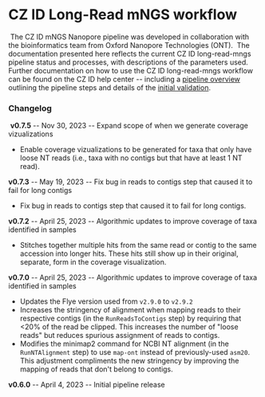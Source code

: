 # CZ ID Long-Read mNGS workflow
​
The CZ ID mNGS Nanopore pipeline was developed in collaboration with the bioinformatics team from Oxford Nanopore Technologies (ONT).
​
The documentation presented here reflects the current CZ ID long-read-mngs pipeline status and processes, with descriptions of the parameters used.
​
Further documentation on how to use the CZ ID long-read-mngs workflow can be found on the CZ ID help center -- including a [pipeline overview](https://chanzuckerberg.zendesk.com/hc/en-us/articles/13756558532884-CZ-ID-Pipeline-Overview) outlining the pipeline steps and details of the [initial validation](https://chanzuckerberg.zendesk.com/hc/en-us/articles/13895641006100-mNGS-Nanopore-Initial-Pipeline-Validation).
​
### Changelog
​
**v0.7.5** -- Nov 30, 2023 -- Expand scope of when we generate coverage vizualizations
​
 - Enable coverage vizualizations to be generated for taxa that only have loose NT reads (i.e., taxa with no contigs but that have at least 1 NT read).


**v0.7.3** -- May 19, 2023 -- Fix bug in reads to contigs step that caused it to fail for long contigs
​
 - Fix bug in reads to contigs step that caused it to fail for long contigs.
​

**v0.7.2** -- April 25, 2023 -- Algorithmic updates to improve coverage of taxa identified in samples
​
 - Stitches together multiple hits from the same read or contig to the same accession into longer hits. These hits still show up in their original, separate, form in the coverage visualization.
​

**v0.7.0** -- April 25, 2023 -- Algorithmic updates to improve coverage of taxa identified in samples
​
 - Updates the Flye version used from `v2.9.0` to `v2.9.2`
 - Increases the stringency of alignment when mapping reads to their respective contigs (in the `RunReadsToContigs` step) by requiring that <20% of the read be clipped. This increases the number of "loose reads" but reduces spurious assignment of reads to contigs.
 - Modifies the minimap2 command for NCBI NT alignment (in the `RunNTAlignment` step) to use `map-ont` instead of previously-used `asm20`. This adjustment compliments the new stringency by improving the mapping of reads that don't belong to contigs.
​

**v0.6.0** -- April 4, 2023 -- Initial pipeline release
